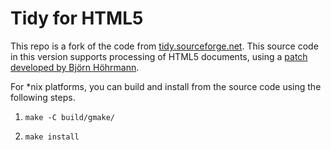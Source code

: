 # Tidy for HTML5

This repo is a fork of the code from [tidy.sourceforge.net][1]. This source
code in this version supports processing of HTML5 documents, using a [patch
developed by Björn Höhrmann][2].

   [1]: http://tidy.sourceforge.net

   [2]: http://lists.w3.org/Archives/Public/www-archive/2011Nov/0007.html

For *nix platforms, you can build and install from the source code using the
following steps.

  1. `make -C build/gmake/`

  2. `make install`

